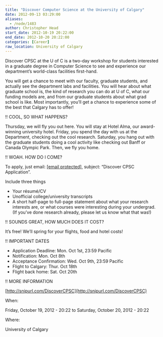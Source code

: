 ```yaml
---
title: "Discover Computer Science at the University of Calgary"
date: 2012-09-13 03:29:00
aliases:
  - /node/1483
author: Christopher Head
start_date: 2012-10-19 20:22:00
end_date: 2012-10-20 20:22:00
categories: [Career]
raw_location: University of Calgary
---
```


Discover CPSC at the U of C is a two-day workshop for students interested in a graduate degree in Computer Science to see and experience our department’s world-class facilities first-hand.

You will get a chance to meet with our faculty, graduate students, and actually see the department labs and facilities. You will hear about what graduate school is, the kind of research you can do at U of C, what our funding models are, and from our graduate students about what grad school is like. Most importantly, you’ll get a chance to experience some of the best that Calgary has to offer!

!! COOL, SO WHAT HAPPENS?

Thursday, we will fly you out here. You will stay at Hotel Alma, our award-winning university hotel. Friday, you spend the day with us at the Department, checking out the cool research. Saturday, you hang out with the graduate students doing a cool activity like checking out Banff or Canada Olympic Park. Then, we fly you home.

!! WOAH. HOW DO I COME?

To apply, just email: [\[email protected\]](/cdn-cgi/l/email-protection#1a6e7574636e5a796a6979346f797b767d7b686334797b), subject: “Discover CPSC Application”.

Include three things

*   Your résumé/CV
*   Unofficial college/university transcripts
*   A short half-page to full-page statement about what your research interests are, or what courses were interesting during your undergrad. (If you’ve done research already, please let us know what that was!)

!! SOUNDS GREAT, HOW MUCH DOES IT COST?

It’s free! We’ll spring for your flights, food and hotel costs!

!! IMPORTANT DATES

*   Application Deadline: Mon. Oct 1st, 23:59 Pacific
*   Notification: Mon. Oct 8th
*   Acceptance Confirmation: Wed. Oct 9th, 23:59 Pacific
*   Flight to Calgary: Thur. Oct 18th
*   Flight back home: Sat. Oct 20th

!! MORE INFORMATION

[http://snipurl.com/DiscoverCPSC](http://snipurl.com/DiscoverCPSC)

When: 

Friday, October 19, 2012 - 20:22 to Saturday, October 20, 2012 - 20:22

Where: 

University of Calgary
